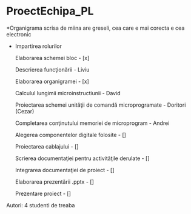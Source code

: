 # ProectEchipa_PL
*Organigrama scrisa de miina are greseli, cea care e mai corecta e cea electronic

+ Impartirea rolurilor
	
	Elaborarea schemei bloc - [x]
		
	Descrierea funcţionării - Liviu
	
	Elaborarea organigramei - [x]
	
	Calculul lungimii microinstructiunii - David
	
	Proiectarea schemei unităţii de comandă microprogramate - Doritori (Cezar)
	
	Completarea conţinutului memoriei de microprogram - Andrei
	
	Alegerea componentelor digitale folosite - []
	
	Proiectarea cablajului - []
	
	Scrierea documentaţiei pentru activităţile derulate - []
	
	Integrarea documentaţiei de proiect - []
	
	Elaborarea prezentării .pptx - []
	
	Prezentare proiect - []

Autori: 4 studenti de treaba
